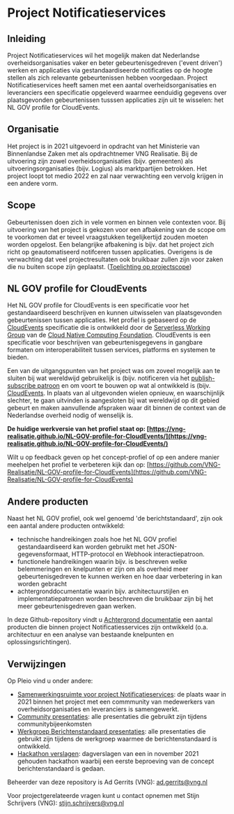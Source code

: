# Project Notificatieservices

## Inleiding

Project Notificatieservices wil het mogelijk maken dat Nederlandse overheidsorganisaties
vaker en beter gebeurtenisgedreven ('event driven') werken en applicaties via
gestandaardiseerde notificaties op de hoogte stellen als zich relevante gebeurtenissen
hebben voorgedaan. Project Notificatieservices heeft samen met een aantal overheidsorganisaties en leveranciers een specificatie opgeleverd waarmee eenduidig gegevens over plaatsgevonden gebeurtenissen tusssen applicaties zijn uit te wisselen: het NL GOV profile for CloudEvents.

## Organisatie

Het project is in 2021 uitgevoerd in opdracht van het Ministerie van Binnenlandse Zaken
met als opdrachtnemer VNG Realisatie. Bij de uitvoering zijn zowel overheidsorganisaties (bijv. gemeenten) als uitvoeringsorganisaties (bijv. Logius) als marktpartijen betrokken.
Het project loopt tot medio 2022 en zal naar verwachting een vervolg krijgen in een
andere vorm.

## Scope

Gebeurtenissen doen zich in vele vormen en binnen vele contexten voor. Bij uitvoering van het project is gekozen voor een afbakening van de scope om te voorkomen dat er teveel vraagstukken tegelijkertijd zouden moeten worden opgelost. Een belangrijke afbakening is bijv. dat het project zich richt op geautomatiseerd notifceren tussen applicaties. Overigens is de verwachting dat veel projectresultaten ook bruikbaar zullen zijn voor zaken die nu buiten scope zijn geplaatst. ([Toelichting op projectscope](./projectscope))

## NL GOV profile for CloudEvents

Het NL GOV profile for CloudEvents is een specificatie voor het gestandaardiseerd
beschrijven en kunnen uitwisselen van plaatsgevonden gebeurtenissen tussen applicaties.
Het profiel is gebaseerd op de [CloudEvents](https://cloudevents.io/) specificatie die is ontwikkeld door de [Serverless Working Group](https://github.com/cncf/wg-serverless) van de
[Cloud Native Computing Foundation](https://www.cncf.io/). CloudEvents is een
specificatie voor beschrijven van gebeurtenisgegevens in gangbare formaten
om interoperabiliteit tussen services, platforms en systemen te bieden.

Een van de uitgangspunten van het project was om zoveel mogelijk aan te sluiten bij wat wereldwijd gebruikelijk is (bijv. notificeren via het [publish-subscribe patroon](https://en.wikipedia.org/wiki/Publish%E2%80%93subscribe_pattern) en om voort te bouwen op wat al ontwikkeld is (bijv. [CloudEvents](https://cloudevents.io/). In plaats van al uitgevonden wielen opnieuw, en waarschijnlijk slechter, te gaan uitvinden is aangesloten bij wat
wereldwijd op dit gebied gebeurt en maken aanvullende afspraken waar dit binnen de context van de Nederlandse overheid nodig of wenselijk is.

**De huidige werkversie van het profiel staat op: [https://vng-realisatie.github.io/NL-GOV-profile-for-CloudEvents/](https://vng-realisatie.github.io/NL-GOV-profile-for-CloudEvents/)**

Wilt u op feedback geven op het concept-profiel of op een andere manier meehelpen het profiel te verbeteren kijk dan op: [https://github.com/VNG-Realisatie/NL-GOV-profile-for-CloudEvents](https://github.com/VNG-Realisatie/NL-GOV-profile-for-CloudEvents)

## Andere producten

Naast het NL GOV profiel, ook wel genoemd 'de berichtstandaard', zijn ook een
aantal andere producten ontwikkeld:

- technische handreikingen zoals hoe het NL GOV profiel gestandaardiseerd kan worden gebruikt met het JSON-gegevensformaat, HTTP-protocol en Webhook interactiepatroon.
- functionele handreikingen waarin bijv. is beschreven welke belemmeringen en knelpunten er zijn om als overheid meer gebeurtenisgedreven te kunnen werken en hoe daar verbetering in kan worden gebracht
- achtergronddocumentatie waarin bijv. architectuurstijlen en implementatiepatronen worden beschreven die bruikbaar zijn bij het meer gebeurtenisgedreven gaan werken.

In deze Github-repository vindt u [Achtergrond documentatie](./docs/Achtergrond-documentatie)  een aantal producten die binnen project Notificatiesservices zijn ontwikkeld (o.a. architectuur en een analyse van bestaande knelpunten en oplossingsrichtingen).

## Verwijzingen
Op Pleio vind u onder andere:

- [Samenwerkingsruimte voor project Notificatieservices](https://samenwerken.pleio.nl/groups/view/1fde4814-ec84-49bd-a67a-935eb712e7a2/notificatieservices): de plaats waar in 2021 binnen het project met een commmunity van medewerkers van overheidsorganisaties en leveranciers is samengewerkt.
- [Community presentaties](https://samenwerken.pleio.nl/groups/view/1fde4814-ec84-49bd-a67a-935eb712e7a2/notificatieservices/files/e49f6a1d-c1ae-4128-95c9-edc3d3e89caf): alle presentaties die gebruikt zijn tijdens
  communitybijeenkomsten
- [Werkgroep Berichtenstandaard presentaties](https://samenwerken.pleio.nl/groups/view/1fde4814-ec84-49bd-a67a-935eb712e7a2/notificatieservices/files/4ff096f5-ba66-4c60-a9d1-44dcd9798897): alle presentaties die gebruikt zijn tijdens
  de werkgroep waarmee de berichtenstandaard is ontwikkeld.
- [Hackathon verslagen](https://samenwerken.pleio.nl/groups/view/1fde4814-ec84-49bd-a67a-935eb712e7a2/notificatieservices/files/710ac2c8-bdd3-49bc-8b76-10646ab93ddf): dagverslagen van een in november 2021
gehouden hackathon waarbij een eerste beproeving van de concept berichtenstandaard is gedaan.

Beheerder van deze repository is Ad Gerrits (VNG): ad.gerrits@vng.nl

Voor projectgerelateerde vragen kunt u contact opnemen met Stijn Schrijvers (VNG): stijn.schrijvers@vng.nl  

